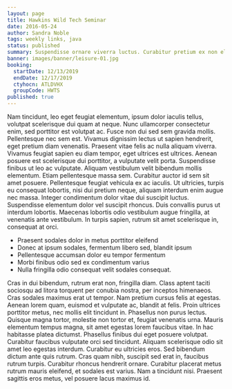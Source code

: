```yaml
---
layout: page
title: Hawkins Wild Tech Seminar
date: 2016-05-24
author: Sandra Noble
tags: weekly links, java
status: published
summary: Suspendisse ornare viverra luctus. Curabitur pretium ex non elementum consectetur.
banner: images/banner/leisure-01.jpg
booking:
  startDate: 12/13/2019
  endDate: 12/17/2019
  ctyhocn: ATLDVHX
  groupCode: HWTS
published: true
---
```

Nam tincidunt, leo eget feugiat elementum, ipsum dolor iaculis tellus, volutpat scelerisque dui quam at neque. Nunc ullamcorper consectetur enim, sed porttitor est volutpat ac. Fusce non dui sed sem gravida mollis. Pellentesque nec sem est. Vivamus dignissim lectus ut sapien hendrerit, eget pretium diam venenatis. Praesent vitae felis ac nulla aliquam viverra. Vivamus feugiat sapien eu diam tempor, eget ultrices est ultrices. Aenean posuere est scelerisque dui porttitor, a vulputate velit porta. Suspendisse finibus ut leo ac vulputate. Aliquam vestibulum velit bibendum mollis elementum. Etiam pellentesque massa sem. Curabitur auctor id sem sit amet posuere.
Pellentesque feugiat vehicula ex ac iaculis. Ut ultricies, turpis eu consequat lobortis, nisi dui pretium neque, aliquam interdum enim augue nec massa. Integer condimentum dolor vitae dui suscipit luctus. Suspendisse elementum dolor vel suscipit rhoncus. Duis convallis purus ut interdum lobortis. Maecenas lobortis odio vestibulum augue fringilla, at venenatis ante vestibulum. In turpis sapien, rutrum sit amet scelerisque in, consequat at orci.

* Praesent sodales dolor in metus porttitor eleifend
* Donec at ipsum sodales, fermentum libero sed, blandit ipsum
* Pellentesque accumsan dolor eu tempor fermentum
* Morbi finibus odio sed ex condimentum varius
* Nulla fringilla odio consequat velit sodales consequat.

Cras in dui bibendum, rutrum erat non, fringilla diam. Class aptent taciti sociosqu ad litora torquent per conubia nostra, per inceptos himenaeos. Cras sodales maximus erat ut tempor. Nam pretium cursus felis at egestas. Aenean lorem quam, euismod et vulputate ac, blandit at felis. Proin ultrices porttitor metus, nec mollis elit tincidunt in. Phasellus non purus lectus. Quisque magna tortor, molestie non tortor et, feugiat venenatis urna. Mauris elementum tempus magna, sit amet egestas lorem faucibus vitae. In hac habitasse platea dictumst. Phasellus finibus dui eget posuere volutpat. Curabitur faucibus vulputate orci sed tincidunt. Aliquam scelerisque odio sit amet leo egestas interdum.
Curabitur eu ultricies eros. Sed bibendum dictum ante quis rutrum. Cras quam nibh, suscipit sed erat in, faucibus rutrum turpis. Curabitur rhoncus hendrerit ornare. Curabitur placerat metus rutrum mauris eleifend, et sodales est varius. Nam a tincidunt nisi. Praesent sagittis eros metus, vel posuere lacus maximus id.
